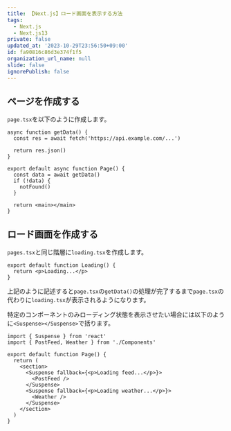 ```yaml
---
title: 【Next.js】ロード画面を表示する方法
tags:
  - Next.js
  - Next.js13
private: false
updated_at: '2023-10-29T23:56:50+09:00'
id: fa90816c86d3e374f1f5
organization_url_name: null
slide: false
ignorePublish: false
---
```

## ページを作成する

`page.tsx`を以下のように作成します。

```tsx:page.tsx
async function getData() {
  const res = await fetch('https://api.example.com/...')

  return res.json()
}
 
export default async function Page() {
  const data = await getData()
  if (!data) {
    notFound()
  }
 
  return <main></main>
}
```

## ロード画面を作成する

`pages.tsx`と同じ階層に`loading.tsx`を作成します。

```tsx:loading.tsx
export default function Loading() {
  return <p>Loading...</p>
}
```

上記のように記述すると`page.tsx`の`getData()`の処理が完了するまで`page.tsx`の代わりに`loading.tsx`が表示されるようになります。

特定のコンポーネントのみローディング状態を表示させたい場合には以下のように`<Suspense></Suspense>`で括ります。

```tsx:page.tsx
import { Suspense } from 'react'
import { PostFeed, Weather } from './Components'
 
export default function Page() {
  return (
    <section>
      <Suspense fallback={<p>Loading feed...</p>}>
        <PostFeed />
      </Suspense>
      <Suspense fallback={<p>Loading weather...</p>}>
        <Weather />
      </Suspense>
    </section>
  )
}

```
